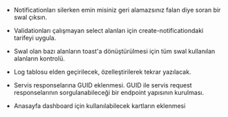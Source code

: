 * Notificationları silerken emin misiniz geri alamazsınız falan diye soran bir swal çıksın.

* Validationları çalışmayan select alanları için create-notificationdaki tarifeyi uygula.

* Swal olan bazı alanların toast'a dönüştürülmesi için tüm swal kullanılan alanların kontrolü.










* Log tablosu elden geçirilecek, özelleştirilerek tekrar yazılacak.

* Servis responselarına GUID eklenmesi.
GUID ile servis request responselarının sorgulanabileceği bir endpoint yapısının kurulması.

* Anasayfa dashboard için kullanılabilecek kartların eklenmesi